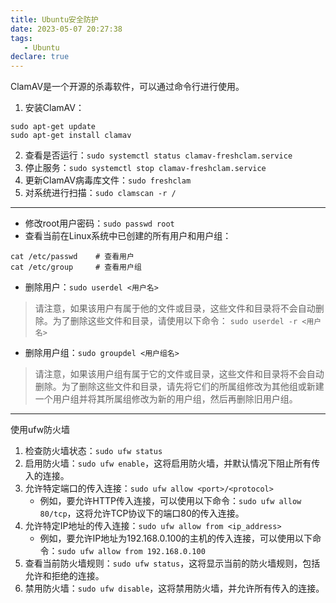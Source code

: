 ```yaml
---
title: Ubuntu安全防护
date: 2023-05-07 20:27:38
tags:
   - Ubuntu
declare: true
---
```

ClamAV是一个开源的杀毒软件，可以通过命令行进行使用。<!--more-->

1. 安装ClamAV：
```shell
sudo apt-get update
sudo apt-get install clamav
```
2. 查看是否运行：`sudo systemctl status clamav-freshclam.service`
3. 停止服务：`sudo systemctl stop clamav-freshclam.service`
4. 更新ClamAV病毒库文件：`sudo freshclam`
5. 对系统进行扫描：`sudo clamscan -r /`

--------------------------
- 修改root用户密码：`sudo passwd root`
- 查看当前在Linux系统中已创建的所有用户和用户组：
```shell
cat /etc/passwd    # 查看用户
cat /etc/group     # 查看用户组
```
- 删除用户：`sudo userdel <用户名>`
> 请注意，如果该用户有属于他的文件或目录，这些文件和目录将不会自动删除。为了删除这些文件和目录，请使用以下命令：
`sudo userdel -r <用户名>`
- 删除用户组：`sudo groupdel <用户组名>`
> 请注意，如果该用户组有属于它的文件或目录，这些文件和目录将不会自动删除。为了删除这些文件和目录，请先将它们的所属组修改为其他组或新建一个用户组并将其所属组修改为新的用户组，然后再删除旧用户组。

-----------------------------------------------
使用ufw防火墙
1. 检查防火墙状态：`sudo ufw status`
2. 启用防火墙：`sudo ufw enable`，这将启用防火墙，并默认情况下阻止所有传入的连接。
3. 允许特定端口的传入连接：`sudo ufw allow <port>/<protocol>`
   - 例如，要允许HTTP传入连接，可以使用以下命令：`sudo ufw allow 80/tcp`，这将允许TCP协议下的端口80的传入连接。
4. 允许特定IP地址的传入连接：`sudo ufw allow from <ip_address>`
   - 例如，要允许IP地址为192.168.0.100的主机的传入连接，可以使用以下命令：`sudo ufw allow from 192.168.0.100`
5. 查看当前防火墙规则：`sudo ufw status`，这将显示当前的防火墙规则，包括允许和拒绝的连接。
6. 禁用防火墙：`sudo ufw disable`，这将禁用防火墙，并允许所有传入的连接。